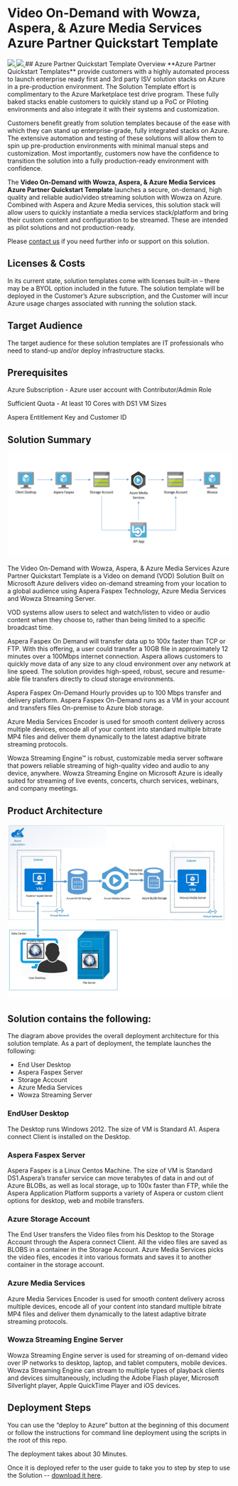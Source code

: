 # Video On-Demand with Wowza, Aspera, & Azure Media Services Azure Partner Quickstart Template
<a href="https://portal.azure.com/#create/Microsoft.Template/uri/https%3A%2F%2Fraw.githubusercontent.com%2FAzure%2Fazure-quickstart-templates%2Fmaster%2Fvod-aspera-wowza-azuremediaservices%2Fazuredeploy.json" target="_blank">
<img src="http://azuredeploy.net/deploybutton.png"/>
</a>
<a href="http://armviz.io/#/?load=https%3A%2F%2Fraw.githubusercontent.com%2FAzure%2Fazure-quickstart-templates%2Fmaster%2Fvod-aspera-wowza-azuremediaservices%2Fazuredeploy.json" target="_blank">
<img src="http://armviz.io/visualizebutton.png"/>
</a>
## Azure Partner Quickstart Template Overview
**Azure Partner Quickstart Templates** provide customers with a highly automated process to launch enterprise ready first and 3rd party ISV solution stacks on Azure in a pre-production environment. The Solution Template effort is complimentary to the Azure Marketplace test drive program. These fully baked stacks enable customers to quickly stand up a PoC or Piloting environments and also integrate it with their systems and customization.

Customers benefit greatly from solution templates because of the ease with which they can stand up enterprise-grade, fully integrated stacks on Azure. The extensive automation and testing of these solutions will allow them to spin up pre-production environments with minimal manual steps and customization. Most importantly, customers now have the confidence to transition the solution into a fully production-ready environment with confidence.

The **Video On-Demand with Wowza, Aspera, & Azure Media Services Azure Partner Quickstart Template** launches a secure, on-demand, high quality and reliable audio/video streaming solution with Wowza on Azure. Combined with Aspera and Azure Media services, this solution stack will allow users to quickly instantiate a media services stack/platform and bring their custom content and configuration to be streamed. These are intended as pilot solutions and not production-ready.

Please [contact us](azuremarketplace@sysgain.com) if you need further info or support on this solution.

## Licenses & Costs
In its current state, solution templates come with licenses built-in – there may be a BYOL option included in the future. The solution template will be deployed in the Customer’s Azure subscription, and the Customer will incur Azure usage charges associated with running the solution stack.

## Target Audience
The target audience for these solution templates are IT professionals who need to stand-up and/or deploy infrastructure stacks.

## Prerequisites
Azure Subscription - Azure user account with Contributor/Admin Role

Sufficient Quota - At least 10 Cores with DS1 VM Sizes

Aspera Entitlement Key and Customer ID

## Solution Summary
![Solution Summary](https://github.com/sysgain/azurequickstarts/blob/vcherukuri-patch-3/VOD-Aspera-Wowza-AzureMediaServices/Images/wowza.png?raw=true)

The Video On-Demand with Wowza, Aspera, & Azure Media Services Azure Partner Quickstart Template is a Video on demand (VOD) Solution Built on Microsoft Azure delivers video on-demand streaming from your location to a global audience using Aspera Faspex Technology, Azure Media Services and Wowza Streaming Server. 

VOD systems allow users to select and watch/listen to video or audio content when they choose to, rather than being limited to a specific broadcast time. 

Aspera Faspex On Demand will transfer data up to 100x faster than TCP or FTP. With this offering, a user could transfer a 10GB file in approximately 12 minutes over a 100Mbps internet connection.  Aspera allows customers to quickly move data of any size to any cloud environment over any network at line speed. The solution provides high-speed, robust, secure and resume-able file transfers directly to cloud storage environments.

Aspera Faspex On-Demand Hourly provides up to 100 Mbps transfer and delivery platform. Aspera Faspex On-Demand runs as a VM in your account and transfers files On-premise to Azure blob storage.

Azure Media Services Encoder is used for smooth content delivery across multiple devices, encode all of your content into standard multiple bitrate MP4 files and deliver them dynamically to the latest adaptive bitrate streaming protocols.

Wowza Streaming Engine™ is robust, customizable media server software that powers reliable streaming of high-quality video and audio to any device, anywhere. Wowza Streaming Engine on Microsoft Azure is ideally suited for streaming of live events, concerts, church services, webinars, and company meetings. 

## Product Architecture
![Product Architecture](https://github.com/sysgain/P2Pimages/blob/P2Pimages/wowza%20p2p%20Architecture.jpg?raw=true)

## Solution contains the following:
The diagram above provides the overall deployment architecture for this solution template.
As a part of deployment, the template launches the following:

- End User Desktop
- Aspera Faspex Server
- Storage Account
- Azure Media Services
- Wowza Streaming Server

### EndUser Desktop
The Desktop runs Windows 2012. The size of VM is Standard A1. Aspera connect Client is installed on the Desktop.

### Aspera Faspex Server
Aspera Faspex is a Linux Centos Machine. The size of VM is Standard DS1.Aspera’s transfer service can move terabytes of data in and out of Azure BLOBs, as well as local storage, up to 100x faster than FTP, while the Aspera Application Platform supports a variety of Aspera or custom client options for desktop, web and mobile transfers.

### Azure Storage Account
The End User transfers the Video files from his Desktop to the Storage Account through the Aspera connect Client. All the video files are saved as BLOBS in a container in the Storage Account. Azure Media Services picks the video files, encodes it into various formats and saves it to another container in the storage account.

### Azure Media Services
Azure Media Services Encoder is used for smooth content delivery across multiple devices, encode all of your content into standard multiple bitrate MP4 files and deliver them dynamically to the latest adaptive bitrate streaming protocols.

### Wowza Streaming Engine Server
Wowza Streaming Engine server is used for streaming of on-demand video over IP networks to desktop, laptop, and tablet computers, mobile devices. Wowza Streaming Engine can stream to multiple types of playback clients and devices simultaneously, including the Adobe Flash player, Microsoft Silverlight player, Apple QuickTime Player and iOS devices.

## Deployment Steps
You can use the “deploy to Azure” button at the beginning of this document or follow the instructions for command line deployment using the scripts in the root of this repo.

The deployment takes about 30 Minutes.

Once it is deployed refer to the user guide to take you to step by step to use the Solution -- [download it here](https://github.com/sysgain/Ignite2016-HandsOnLabs/blob/master/HOL%20Video%20on%20Demand%20Services%20with%20Aspera%20Wowza%20Streaming%20Engine%20and%20Azure%20Media%20Services.pdf).
